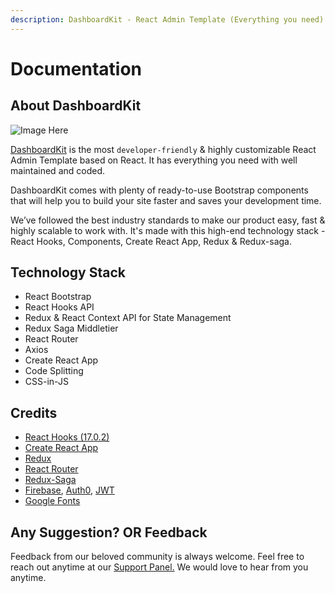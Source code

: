 ```yaml
---
description: DashboardKit - React Admin Template (Everything you need)
---
```


# Documentation

## About DashboardKit

![Image Here](https://github.com/codedthemes/dashboardkit-react-documentation/tree/e116442977a45c67b8ec80b2f6c43d04642ffd5c/.gitbook/assets/og-DashboardKit-admin-template.png)

[DashboardKit](https://DashboardKitdashboard.io) is the most `developer-friendly` & highly customizable React Admin Template based on React. It has everything you need with well maintained and coded.

DashboardKit comes with plenty of ready-to-use Bootstrap components that will help you to build your site faster and saves your development time.

We’ve followed the best industry standards to make our product easy, fast & highly scalable to work with. It's made with this high-end technology stack - React Hooks, Components, Create React App, Redux & Redux-saga.

## Technology Stack

* React Bootstrap
* React Hooks API
* Redux & React Context API for State Management
* Redux Saga Middletier
* React Router
* Axios
* Create React App
* Code Splitting
* CSS-in-JS

## Credits

* [React Hooks \(17.0.2\)](https://reactjs.org/docs/hooks-intro.html)
* [Create React App](https://github.com/facebook/create-react-app)
* [Redux](https://redux.js.org/)
* [React Router](https://github.com/ReactTraining/react-router)
* [Redux-Saga](https://redux-saga.js.org/)
* [Firebase](https://firebase.google.com/docs/auth), [Auth0](https://auth0.com/), [JWT](https://jwt.io/)
* [Google Fonts](https://fonts.google.com/)



## Any Suggestion? OR Feedback

Feedback from our beloved community is always welcome. Feel free to reach out anytime at our [Support Panel.](https://codedthemes.support-hub.io) We would love to hear from you anytime.

